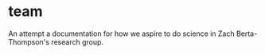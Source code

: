 # team
An attempt a documentation for how we aspire to do science in Zach Berta-Thompson's research group. 
